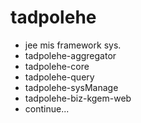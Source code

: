 # tadpolehe
- jee mis framework sys. 
- tadpolehe-aggregator
- tadpolehe-core
- tadpolehe-query
- tadpolehe-sysManage
- tadpolehe-biz-kgem-web
- continue...
